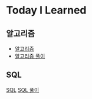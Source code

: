 # Today I Learned

## 알고리즘
- [알고리즘](./Algorithm)
- [알고리즘 풀이](./APS)

## SQL
[SQL](./SQL.md)
[SQL 풀이](./SQLexercises.md)